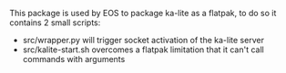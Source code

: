 This package is used by EOS to package ka-lite as a flatpak, to do so it
contains 2 small scripts:
 + src/wrapper.py will trigger socket activation of the ka-lite server
 + src/kalite-start.sh overcomes a flatpak limitation that it can't call
   commands with arguments
